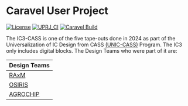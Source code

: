 # Caravel User Project

[![License](https://img.shields.io/badge/License-Apache%202.0-blue.svg)](https://opensource.org/licenses/Apache-2.0) [![UPRJ_CI](https://github.com/efabless/caravel_project_example/actions/workflows/user_project_ci.yml/badge.svg)](https://github.com/efabless/caravel_project_example/actions/workflows/user_project_ci.yml) [![Caravel Build](https://github.com/efabless/caravel_project_example/actions/workflows/caravel_build.yml/badge.svg)](https://github.com/efabless/caravel_project_example/actions/workflows/caravel_build.yml)

The IC3-CASS is one of the five tape-outs done in 2024 as part of the Universalization of IC Design from CASS [(UNIC-CASS)](https://ieee-cas.org/universalization-ic-design-cass-unic-cass) Program.
The IC3 only includes digital blocks. The Design Teams who were part of it are:

| Design Teams |
| ------------- |
| [RAxM](https://repositories.efabless.com/jmbedin/ReconfigurableApproximateMultiplier) |
| [OSIRIS](https://github.com/grouposiris/osiris_i) |
| [AGROCHIP](https://repositories.efabless.com/eduholg/UNIC-CASS-Agro_Chip)  |
